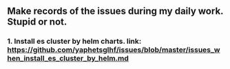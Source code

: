 ## Make records of the issues during my daily work. Stupid or not.

 ### 1. Install es cluster by helm charts. link: https://github.com/yaphetsglhf/issues/blob/master/issues_when_install_es_cluster_by_helm.md